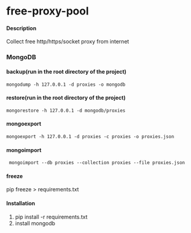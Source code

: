 # free-proxy-pool


#### Description
Collect free http/https/socket proxy from internet 

###  MongoDB
#### backup(run in the root directory of the project)
    mongodump -h 127.0.0.1 -d proxies -o mongodb
#### restore(run in the root directory of the project)
    mongorestore -h 127.0.0.1 -d mongodb/proxies
#### mongoexport
    mongoexport -h 127.0.0.1 -d proxies -c proxies -o proxies.json
#### mongoimport
     mongoimport --db proxies --collection proxies --file proxies.json
#### freeze
pip freeze > requirements.txt

#### Installation

1. pip install -r requirements.txt
2. install mongodb

